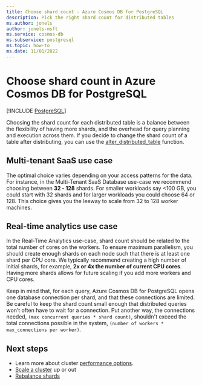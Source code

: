 ```yaml
---
title: Choose shard count - Azure Cosmos DB for PostgreSQL
description: Pick the right shard count for distributed tables
ms.author: jonels
author: jonels-msft
ms.service: cosmos-db
ms.subservice: postgresql
ms.topic: how-to
ms.date: 11/01/2022
---
```


# Choose shard count in Azure Cosmos DB for PostgreSQL

[!INCLUDE [PostgreSQL](../includes/appliesto-postgresql.md)]

Choosing the shard count for each distributed table is a balance between the
flexibility of having more shards, and the overhead for query planning and
execution across them. If you decide to change the shard count of a table after
distributing, you can use the
[alter_distributed_table](reference-functions.md#alter_distributed_table)
function.

## Multi-tenant SaaS use case

The optimal choice varies depending on your access patterns for the data. For
instance, in the Multi-Tenant SaaS Database use-case we recommend choosing
between **32 - 128** shards. For smaller workloads say <100 GB, you could start with
32 shards and for larger workloads you could choose 64 or 128. This choice gives you
the leeway to scale from 32 to 128 worker machines.

## Real-time analytics use case

In the Real-Time Analytics use-case, shard count should be related to the total
number of cores on the workers. To ensure maximum parallelism, you should create
enough shards on each node such that there is at least one shard per CPU core.
We typically recommend creating a high number of initial shards, for example,
**2x or 4x the number of current CPU cores**. Having more shards allows for
future scaling if you add more workers and CPU cores.

Keep in mind that, for each query, Azure Cosmos DB for PostgreSQL opens one
database connection per shard, and that these connections are limited. Be
careful to keep the shard count small enough that distributed queries won’t
often have to wait for a connection. Put another way, the connections needed,
`(max concurrent queries * shard count)`, shouldn't exceed the total
connections possible in the system, `(number of workers * max_connections per
worker)`.

## Next steps

- Learn more about cluster [performance options](resources-compute.md).
- [Scale a cluster](howto-scale-grow.md) up or out
- [Rebalance shards](howto-scale-rebalance.md)
